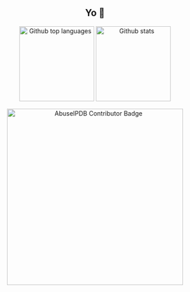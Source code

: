 <h2 align="center">Yo 👋</h2>

<p align="center">
	<img
		src="https://github-readme-stats.vercel.app/api/top-langs/?username=LockBlock-dev&layout=compact&bg_color=30,e96443,904e95&title_color=fff&text_color=fff"
		alt="Github top languages"
		height="170rem"
	/>
	<img
		src="https://github-readme-stats.vercel.app/api?username=LockBlock-dev&show_icons=true&bg_color=30,e96443,904e95&title_color=fff&text_color=fff&icon_color=fff"
		alt="Github stats"
		height="170rem"
	/> 
</p> 
 
<p align="center">
	<a href="https://www.abuseipdb.com/user/88586" target="_blank">
		<img
			src="https://www.abuseipdb.com/contributor/88586.svg"
			alt="AbuseIPDB Contributor Badge"
			style="width:25rem"
		/>
	</a>
</p>
